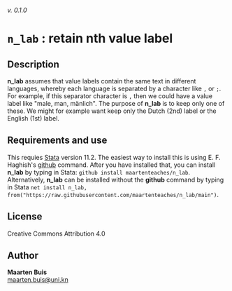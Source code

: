 _v. 0.1.0_  

# `n_lab` : retain nth value label

## Description
**n_lab** assumes that value labels contain the same text in different languages, whereby each language is separated by a character like `,` or `;`. For example, if this separator character is `,` then we could have a value label like "male, man, mänlich". The purpose of **n_lab** is to keep only one of these. We might for example want keep only the Dutch (2nd) label or the English (1st) label.

## Requirements and use
This requies [Stata](https://www.stata.com) version 11.2. The easiest way to install this is using E. F. Haghish's [github](https://haghish.github.io/github/) command. After you have installed that, you can install **n_lab** by typing in Stata: `github install maartenteaches/n_lab`. Alternatively, **n_lab** can be installed without the **github** command by typing in Stata `net install n_lab, from("https://raw.githubusercontent.com/maartenteaches/n_lab/main")`. 

## License
Creative Commons Attribution 4.0

## Author
**Maarten Buis**  
maarten.buis@uni.kn  
